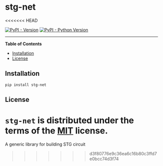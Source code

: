 # stg-net
<<<<<<< HEAD

[![PyPI - Version](https://img.shields.io/pypi/v/stg-net.svg)](https://pypi.org/project/stg-net)
[![PyPI - Python Version](https://img.shields.io/pypi/pyversions/stg-net.svg)](https://pypi.org/project/stg-net)

-----

**Table of Contents**

- [Installation](#installation)
- [License](#license)

## Installation

```console
pip install stg-net
```

## License

`stg-net` is distributed under the terms of the [MIT](https://spdx.org/licenses/MIT.html) license.
=======
A generic library for building STG circuit
>>>>>>> d3f80776e9c36ea6c16b80c3ffd7e0bcc74d3f74
